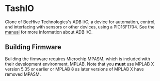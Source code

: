 # TashIO

Clone of BeeHive Technologies's ADB I/O, a device for automation, control, and interfacing with sensors or other devices, using a PIC16F1704.  See the [manual](https://web.archive.org/web/19980501032801/http://www.bzzzzzz.com:80/BeeHive/ADB_IO/Downloads/ADB_IO_manual.pdf) for more information about ADB I/O.

## Building Firmware

Building the firmware requires Microchip MPASM, which is included with their development environment, MPLAB.  Note that you **must** use MPLAB X version 5.35 or earlier or MPLAB 8 as later versions of MPLAB X have removed MPASM.
